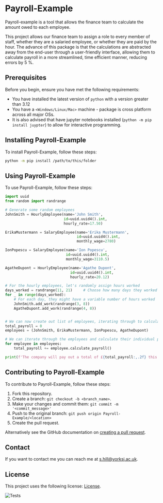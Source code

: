 # Payroll-Example
<!--
- These are examples. See https://shields.io for others or to customize this set of shields. You might want to include dependencies, project status and licence info here -
![GitHub repo size](https://img.shields.io/github/repo-size/scottydocs/README-template.md)
![GitHub contributors](https://img.shields.io/github/contributors/scottydocs/README-template.md)
![GitHub stars](https://img.shields.io/github/stars/scottydocs/README-template.md?style=social)
![GitHub forks](https://img.shields.io/github/forks/scottydocs/README-template.md?style=social)
![Twitter Follow](https://img.shields.io/twitter/follow/scottydocs?style=social) -->

Payroll-example is a tool that allows the finance team to calculate the amount owed to each employee.

This project allows our finance team to assign a role to every member of staff, whether they are a salaried employee, or whether they are paid by the hour. The advance
of this package is that the calculations are abstracted away from the end-user through a user-friendly interface, allowing them to calculate payroll in a more streamlined,
time efficient manner, reducing errors by 5 %.

## Prerequisites

Before you begin, ensure you have met the following requirements:
<!--- These are just example requirements. Add, duplicate or remove as required --->
* You have installed the latest version of `python` with a version greater than 3.12
* You have a `<Windows/Linux/Mac>` machine - package is cross platform across all major OSs.
* It is also advised that have jupyter notebooks installed (```python -m pip install juypter```) to allow for interactive programming.
<!-- * You have read `<guide/link/documentation_related_to_project>`.  -->


## Installing Payroll-Example

To install Payroll-Example, follow these steps:


```bash
python -m pip install /path/to/this/folder
```

## Using Payroll-Example

To use Payroll-Example, follow these steps:

```python
import uuid
from random import randrange

# Generate some random employees
JohnSmith = HourlyEmployee(name='John Smith',
                           id=uuid.uuid4().int,
                           hourly_rate=17.50)

ErikaMustermann = SalaryEmployee(name='Erika Mustermann',
                                 id=uuid.uuid4().int,
                                 monthly_wage=2780)

IonPopescu = SalaryEmployee(name='Ion Popescu',
                            id=uuid.uuid4().int,
                            monthly_wage=3110.5)

AgatheDupont = HourlyEmployee(name='Agathe Dupont',
                              id=uuid.uuid4().int,
                              hourly_rate=20.12)

# For the hourly employees, let's randomly assign hours worked
days_worked = randrange(11, 21)     # Choose how many days they worked this month
for _ in range(days_worked):
    # For each day, they might have a variable number of hours worked
    JohnSmith.add_work(randrange(3, 8))
    AgatheDupont.add_work(randrange(4, 8))


# We can now create out list of employees, iterating through to calculate their individual payrolls
total_payroll = 0
employees = (JohnSmith, ErikaMustermann, IonPopescu, AgatheDupont)

# We can iterate through the employees and calculate their individual payrolls
for employee in employees:
    total_payroll += employee.calculate_payroll()

print(f'The company will pay out a total of £{total_payroll:,.2f} this month')
```

## Contributing to Payroll-Example
<!--- If your README is long or you have some specific process or steps you want contributors to follow, consider creating a separate CONTRIBUTING.md file--->
To contribute to Payroll-Example, follow these steps:

1. Fork this repository.
2. Create a branch: `git checkout -b <branch_name>`.
3. Make your changes and commit them: `git commit -m '<commit_message>'`
4. Push to the original branch: `git push origin Payroll-Example/<location>`
5. Create the pull request.

Alternatively see the GitHub documentation on [creating a pull request](https://help.github.com/en/github/collaborating-with-issues-and-pull-requests/creating-a-pull-request).

## Contact

If you want to contact me you can reach me at <s.hill@yorksj.ac.uk>.

## License
<!--- If you're not sure which open license to use see https://choosealicense.com/--->

This project uses the following license: [License](./LICENSE).

![Tests](https://github.com/UltrasoundSam/payroll_example/actions/workflows/tests.yaml/badge.svg)